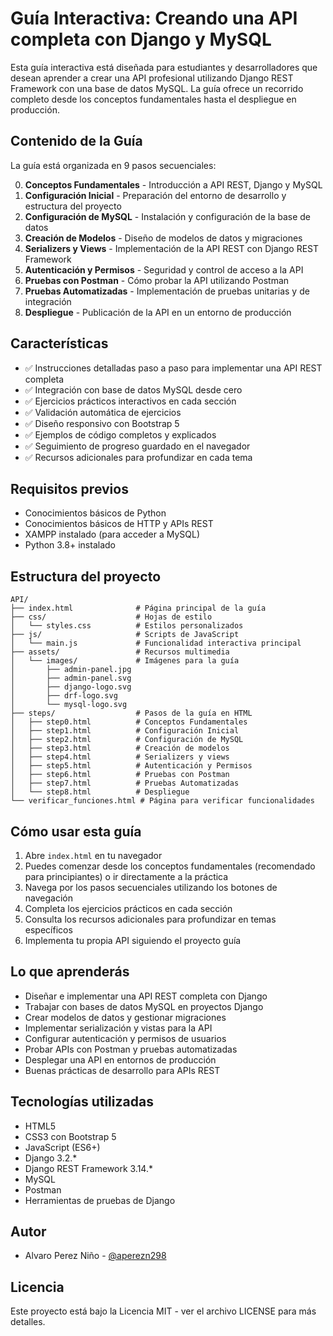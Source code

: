 # Guía Interactiva: Creando una API completa con Django y MySQL

Esta guía interactiva está diseñada para estudiantes y desarrolladores que desean aprender a crear una API profesional utilizando Django REST Framework con una base de datos MySQL. La guía ofrece un recorrido completo desde los conceptos fundamentales hasta el despliegue en producción.

## Contenido de la Guía

La guía está organizada en 9 pasos secuenciales:

0. **Conceptos Fundamentales** - Introducción a API REST, Django y MySQL
1. **Configuración Inicial** - Preparación del entorno de desarrollo y estructura del proyecto
2. **Configuración de MySQL** - Instalación y configuración de la base de datos
3. **Creación de Modelos** - Diseño de modelos de datos y migraciones
4. **Serializers y Views** - Implementación de la API REST con Django REST Framework
5. **Autenticación y Permisos** - Seguridad y control de acceso a la API
6. **Pruebas con Postman** - Cómo probar la API utilizando Postman
7. **Pruebas Automatizadas** - Implementación de pruebas unitarias y de integración
8. **Despliegue** - Publicación de la API en un entorno de producción

## Características

- ✅ Instrucciones detalladas paso a paso para implementar una API REST completa
- ✅ Integración con base de datos MySQL desde cero
- ✅ Ejercicios prácticos interactivos en cada sección
- ✅ Validación automática de ejercicios
- ✅ Diseño responsivo con Bootstrap 5
- ✅ Ejemplos de código completos y explicados
- ✅ Seguimiento de progreso guardado en el navegador
- ✅ Recursos adicionales para profundizar en cada tema

## Requisitos previos

- Conocimientos básicos de Python
- Conocimientos básicos de HTTP y APIs REST
- XAMPP instalado (para acceder a MySQL)
- Python 3.8+ instalado

## Estructura del proyecto

```
API/
├── index.html              # Página principal de la guía
├── css/                    # Hojas de estilo
│   └── styles.css          # Estilos personalizados
├── js/                     # Scripts de JavaScript
│   └── main.js             # Funcionalidad interactiva principal
├── assets/                 # Recursos multimedia
│   └── images/             # Imágenes para la guía
│       ├── admin-panel.jpg
│       ├── admin-panel.svg
│       ├── django-logo.svg
│       ├── drf-logo.svg
│       └── mysql-logo.svg
├── steps/                  # Pasos de la guía en HTML
│   ├── step0.html          # Conceptos Fundamentales
│   ├── step1.html          # Configuración Inicial
│   ├── step2.html          # Configuración de MySQL
│   ├── step3.html          # Creación de modelos
│   ├── step4.html          # Serializers y views
│   ├── step5.html          # Autenticación y Permisos
│   ├── step6.html          # Pruebas con Postman
│   ├── step7.html          # Pruebas Automatizadas
│   └── step8.html          # Despliegue
└── verificar_funciones.html # Página para verificar funcionalidades
```

## Cómo usar esta guía

1. Abre `index.html` en tu navegador
2. Puedes comenzar desde los conceptos fundamentales (recomendado para principiantes) o ir directamente a la práctica
3. Navega por los pasos secuenciales utilizando los botones de navegación
4. Completa los ejercicios prácticos en cada sección
5. Consulta los recursos adicionales para profundizar en temas específicos
6. Implementa tu propia API siguiendo el proyecto guía

## Lo que aprenderás

- Diseñar e implementar una API REST completa con Django
- Trabajar con bases de datos MySQL en proyectos Django
- Crear modelos de datos y gestionar migraciones
- Implementar serialización y vistas para la API
- Configurar autenticación y permisos de usuarios
- Probar APIs con Postman y pruebas automatizadas
- Desplegar una API en entornos de producción
- Buenas prácticas de desarrollo para APIs REST

## Tecnologías utilizadas

- HTML5
- CSS3 con Bootstrap 5
- JavaScript (ES6+)
- Django 3.2.*
- Django REST Framework 3.14.*
- MySQL
- Postman
- Herramientas de pruebas de Django

## Autor

- Alvaro Perez Niño - [@aperezn298](https://github.com/aperezn298)

## Licencia

Este proyecto está bajo la Licencia MIT - ver el archivo LICENSE para más detalles.
